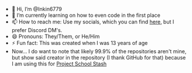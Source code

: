 - 👋 Hi, I’m @Inkin6779
- 🌱 I’m currently learning on how to even code in the first place
- 📫 How to reach me: Use my socials, which you can find [here](https://sites.google.com/view/inkin6779/about-me/socials), but I prefer Discord DM's.
- 😄 Pronouns: They/Them, or He/Him
- ⚡ Fun fact: This was created when I was 13 years of age
- Now... I do want to note that likely 99.9% of the repositories aren't mine, but show said creator in the repository (I thank GitHub for that) because I am using this for [Project School Stash](https://sites.google.com/view/project-school-stash/home)
